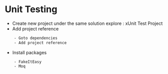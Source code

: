 # Unit Testing

- Create new project under the same solution explore : xUnit Test Project
- Add project reference
    
```bash
    - Goto dependencies
    - Add project reference
```
- Install packages
```
    - FakeItEasy
    - Moq
```
